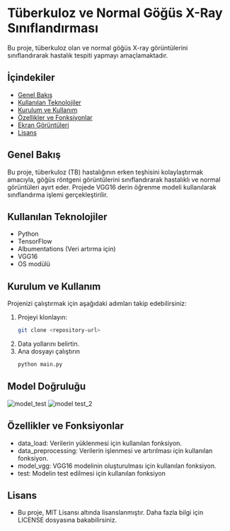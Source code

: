 # Tüberkuloz ve Normal Göğüs X-Ray Sınıflandırması

Bu proje, tüberkuloz olan ve normal göğüs X-ray görüntülerini sınıflandırarak hastalık tespiti yapmayı amaçlamaktadır.

## İçindekiler
- [Genel Bakış](#genel-bakış)
- [Kullanılan Teknolojiler](#kullanılan-teknolojiler)
- [Kurulum ve Kullanım](#kurulum-ve-kullanım)
- [Özellikler ve Fonksiyonlar](#özellikler-ve-fonksiyonlar)
- [Ekran Görüntüleri](#ekran-görüntüleri)
- [Lisans](#lisans)

## Genel Bakış
Bu proje, tüberkuloz (TB) hastalığının erken teşhisini kolaylaştırmak amacıyla, göğüs röntgeni görüntülerini sınıflandırarak hastalıklı ve normal görüntüleri ayırt eder. Projede VGG16 derin öğrenme modeli kullanılarak sınıflandırma işlemi gerçekleştirilir.

## Kullanılan Teknolojiler
- Python
- TensorFlow
- Albumentations (Veri artırma için)
- VGG16
- OS modülü

## Kurulum ve Kullanım
Projenizi çalıştırmak için aşağıdaki adımları takip edebilirsiniz:

1. Projeyi klonlayın:
   ```bash
   git clone <repository-url>

2. Data yollarını belirtin.
3. Ana dosyayı çalıştırın
   ```bash
   python main.py
   
## Model Doğruluğu

![model_test](image.png)
![model test_2](image_2.png)


## Özellikler ve Fonksiyonlar
- data_load: Verilerin yüklenmesi için kullanılan fonksiyon.
- data_preprocessing: Verilerin işlenmesi ve artırılması için kullanılan fonksiyon.
- model_vgg: VGG16 modelinin oluşturulması için kullanılan fonksiyon.
- test: Modelin test edilmesi için kullanılan fonksiyon

## Lisans
- Bu proje, MIT Lisansı altında lisanslanmıştır. Daha fazla bilgi için LICENSE dosyasına bakabilirsiniz.
